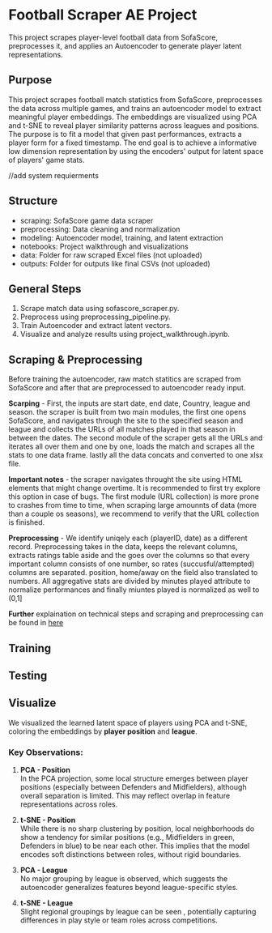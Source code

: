 # Football Scraper AE Project

This project scrapes player-level football data from SofaScore, preprocesses it, and applies an Autoencoder to generate player latent representations.
## Purpose 
This project scrapes football match statistics from SofaScore, preprocesses the data across multiple games, and trains an autoencoder model to extract meaningful player embeddings. The embeddings are visualized using PCA and t-SNE to reveal player similarity patterns across leagues and positions. 
The purpose is to fit a model that given past performances, extracts a player form for a fixed timestamp.
The end goal is to achieve a informative low dimension representation by using the encoders' output for latent space of players' game stats.


//add system requierments


## Structure
- scraping: SofaScore game data scraper
- preprocessing: Data cleaning and normalization
- modeling: Autoencoder model, training, and latent extraction
- notebooks: Project walkthrough and visualizations
- data: Folder for raw scraped Excel files (not uploaded)
- outputs: Folder for outputs like final CSVs (not uploaded)

## General Steps
1. Scrape match data using sofascore_scraper.py.
2. Preprocess using preprocessing_pipeline.py.
3. Train Autoencoder and extract latent vectors.
4. Visualize and analyze results using project_walkthrough.ipynb.

## Scraping & Preprocessing 
Before training the autoencoder, raw match statitics are scraped from SofaScore and after that are preprocessed to autoencoder ready input.

**Scarping** -
First, the inputs are start date, end date, Country, league and season. the scraper is built from two main modules, the first one opens SofaScore, and navigates through the site to the specified season and league and collects the URLs of all matches played in that season in between the dates. The second module of the scraper gets all the URLs and iterates all over them and one by one, loads the match and scrapes all the stats to one data frame. lastly all the data concats and converted to one xlsx file.

**Important notes**  - the scraper navigates throught the site using HTML elements that might change overtime. It is recommended to first try explore this option in case of bugs. The first module (URL collection) is more prone to crashes from time to time, when scraping large amounnts of data (more than a couple os seasons), we recommend to verify that the URL collection is finished.

**Preprocessing** -
We identify uniqely each (playerID, date) as a different record.
Preprocessing takes in the data, keeps the relevant columns, extracts ratings table aside and the goes over the columns so that every important column consists of one number, so rates (succusful/attempted) columns are separated. position, home/away on the field also translated to numbers.
All aggregative stats are divided by minutes played attribute to normalize performances and finally miuntes played is normalized as well to (0,1]

**Further** explaination on technical steps and scraping and preprocessing can be found in [here](Data/Technicalities.md)


## Training 
## Testing 
## Visualize

We visualized the learned latent space of players using PCA and t-SNE, coloring the embeddings by **player position** and **league**.

### Key Observations:

1. **PCA - Position**  
   In the PCA projection, some local structure emerges between player positions (especially between Defenders and Midfielders), although overall separation is limited. This may reflect overlap in feature representations across roles.

2. **t-SNE - Position**  
   While there is no sharp clustering by position, local neighborhoods do show a tendency for similar positions (e.g., Midfielders in green, Defenders in blue) to be near each other. This implies that the model encodes soft distinctions between roles, without rigid boundaries.

3. **PCA - League**  
   No major grouping by league is observed, which suggests the autoencoder generalizes features beyond league-specific styles.

4. **t-SNE - League**  
   Slight regional groupings by league can be seen , potentially capturing differences in play style or team roles across competitions.
   



